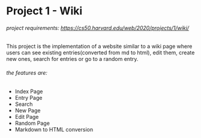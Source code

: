 # Project 1 - Wiki
###### project requirements: https://cs50.harvard.edu/web/2020/projects/1/wiki/
This project is the implementation of a website similar to a wiki page where users can see existing entries(converted from md to html), edit them, create new ones, search for entries or go to a random entry.
###### the features are:
- Index Page
- Entry Page
- Search
- New Page
- Edit Page
- Random Page
- Markdown to HTML conversion

